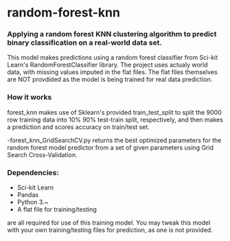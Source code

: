 # random-forest-knn
### Applying a random forest KNN clustering algorithm to predict binary classification on a real-world data set.

This model makes predictions using a random forest classifier from Sci-kit Learn's RandomForestClassifier library. The project uses actualy world data, with missing values imputed in the flat files. The flat files themselves are NOT provdided as the model is being trained for real data prediction.

### How it works
  forest_knn makes use of Sklearn's provided train_test_split to split the 9000 row training data into 10% 90% test-train split, respectively, and then makes a prediction and scores accuracy on train/test set.

 -forest_knn_GridSearchCV.py returns the best optimized parameters for the random forest model predictor from a set of given parameters using Grid Search Cross-Validation.

### Dependencies:
- Sci-kit Learn
- Pandas
- Python 3.~
- A flat file for training/testing

are all required for use of this training model. You may tweak this model with your own training/testing files for prediction, as one is not provided.
